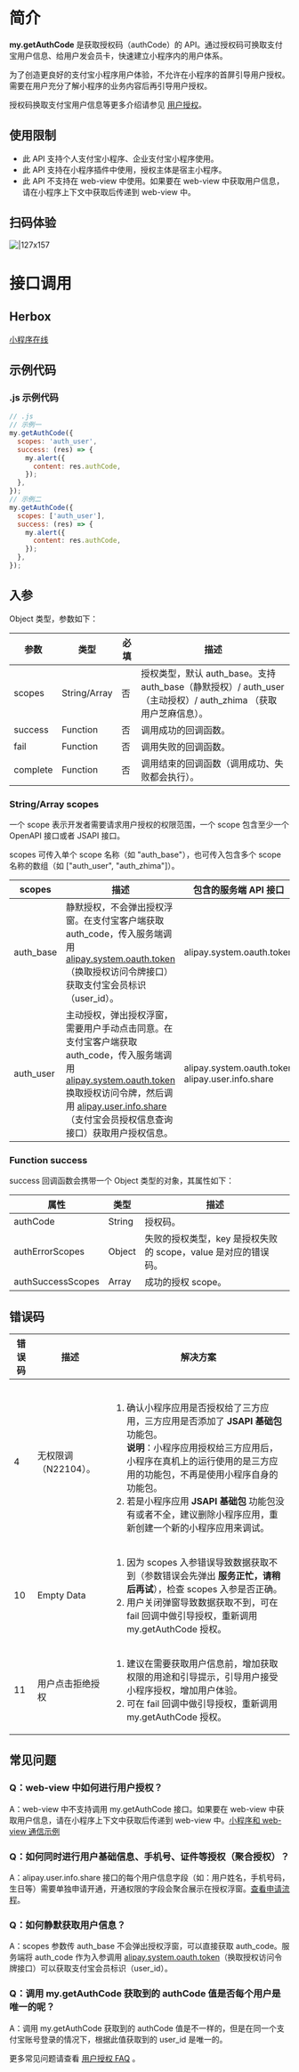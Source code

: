 # 简介

**my.getAuthCode** 是获取授权码（authCode）的 API。通过授权码可换取支付宝用户信息、给用户发会员卡，快速建立小程序内的用户体系。

为了创造更良好的支付宝小程序用户体验，不允许在小程序的首屏引导用户授权。需要在用户充分了解小程序的业务内容后再引导用户授权。

授权码换取支付宝用户信息等更多介绍请参见 [用户授权](https://opendocs.alipay.com/mini/introduce/authcode)。

## 使用限制

- 此 API 支持个人支付宝小程序、企业支付宝小程序使用。
- 此 API 支持在小程序插件中使用，授权主体是宿主小程序。
- 此 API 不支持在 web-view 中使用。如果要在 web-view 中获取用户信息，请在小程序上下文中获取后传递到 web-view 中。

## 扫码体验

![|127x157](https://gw.alipayobjects.com/zos/skylark-tools/public/files/1cdfd0855a5b2beb9466386548165516.jpeg#align=left&display=inline&height=157&margin=%5Bobject%20Object%5D&originHeight=157&originWidth=127&status=done&style=none&width=127)

# 接口调用

## Herbox

[小程序在线](https://herbox-embed.alipay.com/s/doc-get-auth-code?theme=light&previewZoom=75&chInfo=openhome-doc) 

## 示例代码

### .js 示例代码
```javascript
// .js
// 示例一
my.getAuthCode({
  scopes: 'auth_user',
  success: (res) => {
    my.alert({
      content: res.authCode,
    });
  },
});
// 示例二
my.getAuthCode({
  scopes: ['auth_user'],
  success: (res) => {
    my.alert({
      content: res.authCode,
    });
  },
});
```

## 入参

Object 类型，参数如下：

| **参数** | **类型** | **必填** | **描述** |
| --- | --- | --- | --- |
| scopes | String/Array | 否 | 授权类型，默认 auth_base。支持 auth_base（静默授权）/ auth_user（主动授权）/ auth_zhima （获取用户芝麻信息）。 |
| success | Function | 否 | 调用成功的回调函数。 |
| fail | Function | 否 | 调用失败的回调函数。 |
| complete | Function | 否 | 调用结束的回调函数（调用成功、失败都会执行）。 |

### String/Array scopes

一个 scope 表示开发者需要请求用户授权的权限范围，一个 scope 包含至少一个 OpenAPI 接口或者 JSAPI 接口。

scopes 可传入单个 scope 名称（如 "auth_base"），也可传入包含多个 scope 名称的数组（如 ["auth_user", "auth_zhima"]）。

| **scopes** | **描述** | **包含的服务端 API 接口** |
| --- | --- | --- |
| auth_base | 静默授权，不会弹出授权浮窗。在支付宝客户端获取 auth_code，传入服务端调用 [alipay.system.oauth.token](https://opendocs.alipay.com/mini/02qkj4)（换取授权访问令牌接口）获取支付宝会员标识（user_id）。 | alipay.system.oauth.token |
| auth_user | 主动授权，弹出授权浮窗，需要用户手动点击同意。在支付宝客户端获取 auth_code，传入服务端调用 [alipay.system.oauth.token](https://opendocs.alipay.com/mini/02qkj4) 换取授权访问令牌，然后调用  [alipay.user.info.share](https://opendocs.alipay.com/open/02dvf6) （支付宝会员授权信息查询接口）获取用户授权信息。| alipay.system.oauth.token alipay.user.info.share

### Function success

success 回调函数会携带一个 Object 类型的对象，其属性如下：

| **属性** | **类型** | **描述** |
| --- | --- | --- |
| authCode | String | 授权码。 |
| authErrorScopes | Object | 失败的授权类型，key 是授权失败的 scope，value 是对应的错误码。 |
| authSuccessScopes | Array | 成功的授权 scope。 |


## 错误码

| **错误码** | **描述** | **解决方案** |
| --- | --- | --- |
| 4 | 无权限调（N22104）。 | <br /><ol><li>确认小程序应用是否授权给了三方应用，三方应用是否添加了 <b>JSAPI 基础包</b> 功能包。<br /><b>说明</b>：小程序应用授权给三方应用后，小程序在真机上的运行使用的是三方应用的功能包，不再是使用小程序自身的功能包。</li><li>若是小程序应用 <b>JSAPI 基础包</b> 功能包没有或者不全，建议删除小程序应用，重新创建一个新的小程序应用来调试。</li></ol>|
| 10 | Empty Data | <ol><li>因为 scopes 入参错误导致数据获取不到（参数错误会先弹出 <b>服务正忙，请稍后再试</b>），检查 scopes 入参是否正确。</li><li>用户关闭弹窗导致数据获取不到，可在 fail 回调中做引导授权，重新调用 my.getAuthCode 授权。</li></ol> |
| 11 | 用户点击拒绝授权 | <ol><li>建议在需要获取用户信息前，增加获取权限的用途和引导提示，引导用户接受小程序授权，增加用户体验。</li><li>可在 fail 回调中做引导授权，重新调用 my.getAuthCode 授权。</li></ol> |

## 常见问题

### Q：web-view 中如何进行用户授权？
A：web-view 中不支持调用 my.getAuthCode 接口。如果要在 web-view 中获取用户信息，请在小程序上下文中获取后传递到 web-view 中。[小程序和 web-view 通信示例](https://opendocs.alipay.com/support/01rb22)

### Q：如何同时进行用户基础信息、手机号、证件等授权（聚合授权）？
A：alipay.user.info.share 接口的每个用户信息字段（如：用户姓名，手机号码，生日等）需要单独申请开通，开通权限的字段会聚合展示在授权浮窗。[查看申请流程](https://opendocs.alipay.com/support/01rayg)。

### Q：如何静默获取用户信息？
A：scopes 参数传 auth_base 不会弹出授权浮窗，可以直接获取 auth_code。服务端将 auth_code 作为入参调用 [alipay.system.oauth.token](https://opendocs.alipay.com/mini/02qkj4)（换取授权访问令牌接口）可以获取支付宝会员标识（user_id）。

### Q：调用 my.getAuthCode 获取到的 authCode 值是否每个用户是唯一的呢？
A：调用 my.getAuthCode 获取到的 authCode 值是不一样的，但是在同一个支付宝账号登录的情况下，根据此值获取到的 user_id 是唯一的。

更多常见问题请查看 [用户授权 FAQ](https://opendocs.alipay.com/mini/api/bpubha) 。


